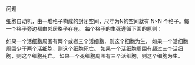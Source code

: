 问题

细胞自动机，由一堆格子构成的封闭空间，尺寸为N的空间就有 N×N 个格子。每一个格子旁边都由邻居格子存在。 每个格子的生死遵循下面的原则：

如果一个活细胞周围有两个或者三个活细胞，则这个细胞为生。
如果一个活细胞周围少于两个活细胞，则这个细胞死亡。
如果一个活细胞周围有超过三个活细胞，则这个细胞死亡。
如果一个死细胞周围有三个活细胞，则这个细胞为生。
